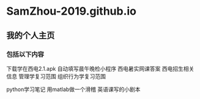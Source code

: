 # SamZhou-2019.github.io
## 我的个人主页

### 包括以下内容

下载学在西电2.1.apk
自动填写晨午晚检小程序
西电暑实网课答案
西电招生相关信息
管理学复习范围
组织行为学复习范围

python学习笔记
用matlab做一个滑稽
英语课写的小剧本
